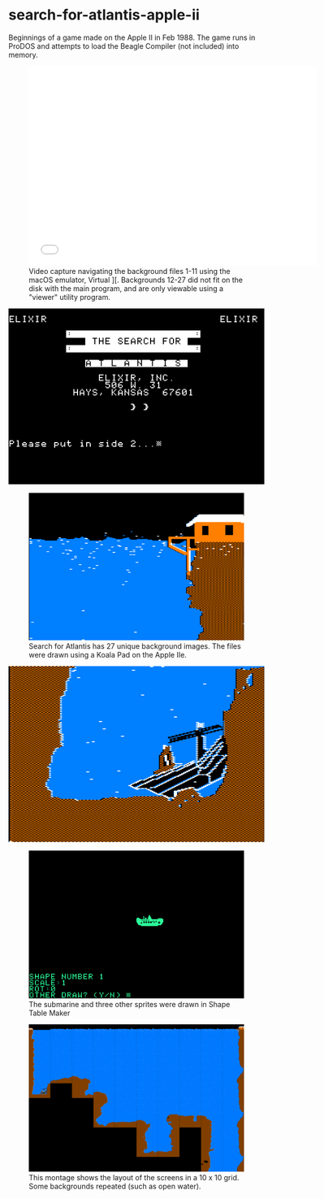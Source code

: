 # search-for-atlantis-apple-ii
Beginnings of a game made on the Apple II in Feb 1988. The game runs in ProDOS and attempts to load the Beagle Compiler (not included) into memory.

<figure>
<embed src="./screen-capture/sfa.mp4" autostart="false" width="568" height="392" style="background:lightgray" />
<figCaption>Video capture navigating the background files 1-11 using the macOS emulator, Virtual ][. Backgrounds 12-27 did not fit on the disk with the main program, and are only viewable using a "viewer" utility program.</figCaption>
</figure>

<img src='./screen-capture/sfa title screen.tiff'/>

<figure>
<img src='./screen-capture/s3.tiff'/>
<figCaption>Search for Atlantis has 27 unique background images. The files were drawn using a Koala Pad on the Apple IIe.</figCaption>
</figure>
<img src='./screen-capture/s9.tiff'/>

<figure>
<img src='./screen-capture/sfa shape1-mono.tiff'/>
<figCaption>The submarine and three other sprites were drawn in Shape Table Maker</figCaption>
</figure>

<figure>
<img src='./screen-capture/sfa-all-screens-montage.png'/>
<figCaption>This montage shows the layout of the screens in a 10 x 10 grid. Some backgrounds repeated (such as open water).</figCaption>
</figure>